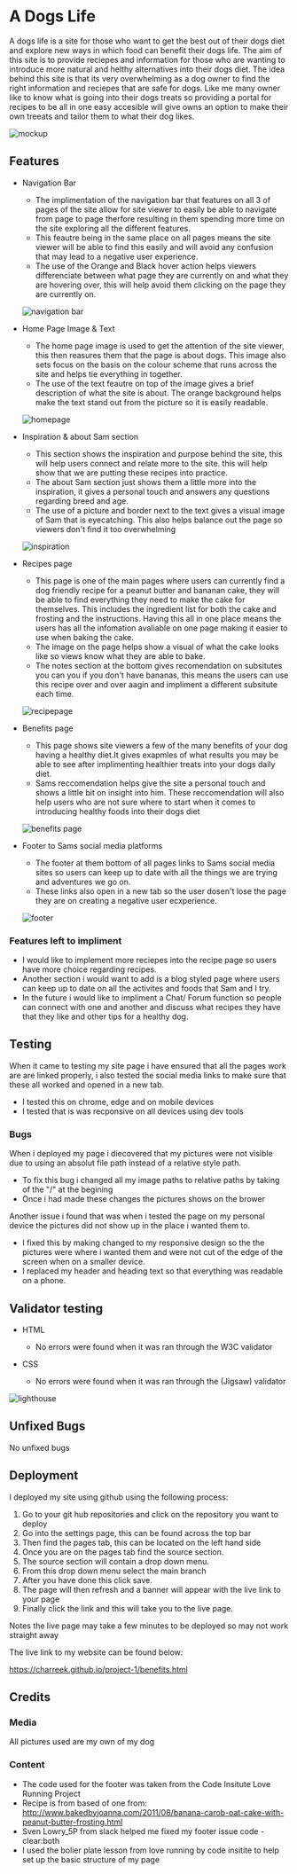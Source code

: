 # A Dogs Life

A dogs life is a site for those who want to get the best out of their dogs diet and explore new ways in which food can benefit their dogs life. The aim of this site is to provide reciepes and information for those who are wanting to introduce more natural and helthy alternatives into their dogs diet. The idea behind this site is that its very overwhelming as a dog owner to find the right information and reciepes that are safe for dogs. Like me many owner like to know what is going into their dogs treats so providing a portal for recipes to be all in one easy accesible will give owns an option to make their own treeats and tailor them to what their dog likes.

![mockup](assets/images/screens.jpg)

## Features

* Navigation Bar
    * The implimentation of the navigation bar that features on all 3 of pages of the site allow for site viewer to easily be able to navigate from page to page therfore resulting in them spending more time on the site exploring all the different features. 
    * This feautre being in the same place on all pages means the site viewer will be able to find this easily and will avoid any confusion that may lead to a negative user experience.
    * The use of the Orange and Black hover action helps viewers differenciate between what page they are currently on and what they are hovering over, this will help avoid them clicking on the page they are currently on.

     ![navigation bar](assets/images/navbar.PNG)

* Home Page Image & Text
    * The home page image is used to get the attention of the site viewer, this then reasures them that the page is about dogs. This image also sets focus on the basis on the colour scheme that runs across the site and helps tie everything in together. 
    * The use of the text feautre on top of the image gives a brief description of what the site is about. The orange background helps make the text stand out from the picture so it is easily readable. 

     ![homepage](assets/images/header.PNG)

* Inspiration & about Sam section 
    * This section shows the inspiration and purpose behind the site, this will help users connect and relate more to the site. this will help show that we are putting these recipes into practice. 
    * The about Sam section just shows them a little more into the inspiration, it gives a personal touch and answers any questions regarding breed and age.
    * The use of a picture and border next to the text gives a visual image of Sam that is eyecatching. This also helps balance out the page so viewers don't find it too overwhelming 
    
    ![inspiration](assets/images/inspiration.PNG)

* Recipes page 
    * This page is one of the main pages where users can currently find a dog friendly recipe for a peanut butter and bananan cake, they will be able to find everything they need to make the cake for themselves. This includes the ingredient list for both the cake and frosting and the instructions. Having this all in one place means the users has all the infomation avaliable on one page making it easier to use when baking the cake.
    * The image on the page helps show a visual of what the cake looks like so views know what they are able to bake. 
    * The notes section at the bottom gives recomendation on subsitutes you can you if you don't have bananas, this means the users can use this recipe over and over aagin and impliment a different subsitute each time.

    ![recipepage](assets/images/recipes.PNG)


* Benefits page 
   * This page shows site viewers a few of the many benefits of your dog having a healthy diet.It gives exapmles of what results you may be able to see after implimenting healthier treats into your dogs daily diet. 
   * Sams reccomendation helps give the site a personal touch and shows a little bit on insight into him. These reccomendation will also help users who are not sure where to start when it comes to introducing healthy foods into their dogs diet

   ![benefits page](assets/images/benefit.PNG)

* Footer to Sams social media platforms
  * The footer at them bottom of all pages links to Sams social media sites so users can keep up to date with all the things we are trying and adventures we go on.
  * These links also open in a new tab so the user dosen't lose the page they are on creating a negative user ecxperience.

  ![footer](assets/images/footer.PNG)

### Features left to impliment
 * I would like to implement more reciepes into the recipe page so users have more choice regarding recipes. 
 * Another section i would want to add is a blog styled page where users can keep up to date on all the activites and foods that Sam and I try. 
 * In the future i would like to impliment a Chat/ Forum function so people can connect with one and another and discuss what recipes they have that they like and other tips for a healthy dog.


## Testing
When it came to testing my site page i have ensured that all the pages work are are linked properly, i also tested the social media links to make sure that these all worked and opened in a new tab. 
* I tested this on chrome, edge and on mobile devices
* I tested that is was recponsive on all devices using dev tools 

### Bugs 
When i deployed my page i diecovered that my pictures were not visible due to using an absolut file path instead of a relative style path. 
 * To fix this bug i changed all my image paths to relative paths by taking of the "/" at the begining 
  * Once i had made these changes the pictures shows on the brower

Another issue i found that was when i tested the page on my personal device the pictures did not show up in the place i wanted them to. 
  * I fixed this by making changed to my responsive design so the the pictures were where i wanted them and were not cut of the edge of the screen when on a smaller device.
  * I replaced my header and heading text so that everything was readable on a phone.
  

## Validator testing
* HTML 
   * No errors were found when it was ran through the W3C validator

* CSS  
   *  No errors were found when it was ran through the (Jigsaw) validator

![lighthouse](assets/images/lighthouse.PNG)

## Unfixed Bugs
No unfixed bugs 

## Deployment
I deployed my site using github using the following process: 
1. Go to your git hub repositories and click on the repository you want to deploy 
2. Go into the settings page, this can be found across the top bar 
3. Then find the pages tab, this can be located on the left hand side
4. Once you are on the pages tab find the source section.
5. The source section will contain a drop down menu.
6. From this drop down menu select the main branch
7. After you have done this click save. 
8. The page will then refresh and a banner will appear with the live link to your page 
9. Finally click the link and this will take you to the live page. 

Notes the live page may take a few minutes to be deployed so may not work straight away 

The live link to my website can be found below:

https://charreek.github.io/project-1/benefits.html 

## Credits 

### Media 
All pictures used are my own of my dog 

### Content 
* The code used for the footer was taken from the Code Insitute Love Running Project
* Recipe is from based of one from: http://www.bakedbyjoanna.com/2011/08/banana-carob-oat-cake-with-peanut-butter-frosting.html
* Sven Lowry_5P from slack helped me fixed my footer issue code - clear:both
* I used the bolier plate lesson from love running by code insitite to help set up the basic structure of my page 
